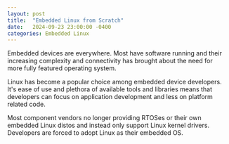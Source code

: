 ```yaml
---
layout: post
title:  "Embedded Linux from Scratch"
date:   2024-09-23 23:00:00 -0400
categories: Embedded Linux
---
```


Embedded devices are everywhere. Most have software running and their increasing
complexity and connectivity has brought about the need for more fully featured
operating system.

Linux has become a popular choice among embedded device developers. It's ease
of use and plethora of available tools and libraries means that developers can
focus on application development and less on platform related code. 

Most component vendors  no longer providing RTOSes or their own embedded Linux
distos and instead only support Linux kernel drivers. Developers are forced to
adopt Linux as their embedded OS.


